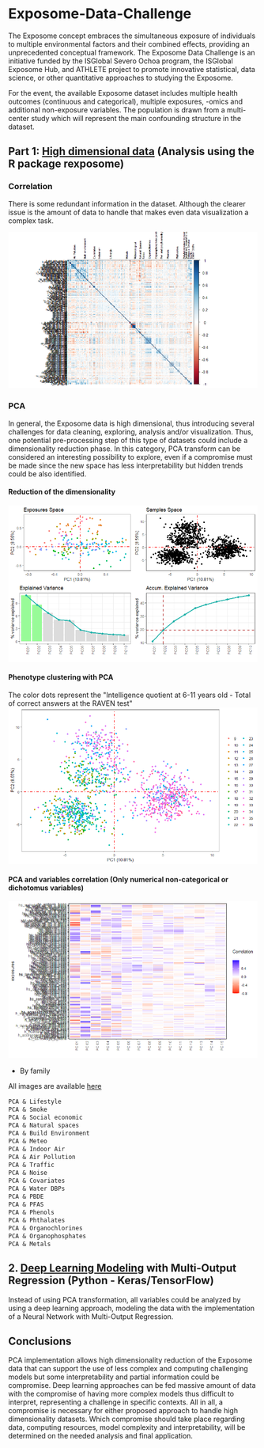 # Exposome-Data-Challenge

The Exposome concept embraces the simultaneous exposure of individuals to multiple environmental factors and their combined effects, providing an unprecedented conceptual framework. The Exposome Data Challenge is an initiative funded by the ISGlobal Severo Ochoa program, the ISGlobal Exposome Hub, and ATHLETE project to promote innovative statistical, data science, or other quantitative approaches to studying the Exposome. 

For the event, the available Exposome dataset includes multiple health outcomes (continuous and categorical), multiple exposures, -omics and additional non-exposure variables. The population is drawn from a multi-center study which will represent the main confounding structure in the dataset.


## Part 1: [High dimensional data](https://github.com/franciscoj-londonoh/Exposome-Data-Challenge/blob/main/Part1_Exposome_HighDimensionality.R) (Analysis using the R package rexposome) 

 
### Correlation
There is some redundant information in the dataset. Although the clearer issue is the amount of data to handle that makes even data visualization a complex task.

![Exp_Corr](https://github.com/franciscoj-londonoh/Exposome-Data-Challenge/blob/main/Images/PCA/Corr_exposome.png)


### PCA
In general, the Exposome data is high dimensional, thus introducing several challenges for data cleaning, exploring, analysis and/or visualization. Thus, one potential pre-processing step of this type of datasets could include a dimensionality reduction phase. In this category, PCA transform can be considered an interesting possibility to explore, even if a compromise must be made since the new space has less interpretability but hidden trends could be also identified.


#### Reduction of the dimensionality
![PCA_Exp](https://github.com/franciscoj-londonoh/Exposome-Data-Challenge/blob/main/Images/PCA/PCA_exposome.png)


#### Phenotype clustering with PCA

The color dots represent the "Intelligence quotient at 6-11 years old - Total of correct answers at the RAVEN test"
![PCA_IQ](https://github.com/franciscoj-londonoh/Exposome-Data-Challenge/blob/main/Images/PCA/PCA_Exp-IQ.png)



#### PCA and variables correlation (Only numerical non-categorical or dichotomus variables)
![PCA_Var](https://github.com/franciscoj-londonoh/Exposome-Data-Challenge/blob/main/Images/PCA/PCA_Variables.png)

  * By family
  
  All images are available [here](https://github.com/franciscoj-londonoh/Exposome-Data-Challenge/tree/main/Images/PCA)
  
    PCA & Lifestyle
    PCA & Smoke
    PCA & Social economic
    PCA & Natural spaces
    PCA & Build Environment 
    PCA & Meteo
    PCA & Indoor Air
    PCA & Air Pollution
    PCA & Traffic
    PCA & Noise
    PCA & Covariates
    PCA & Water DBPs
    PCA & PBDE
    PCA & PFAS
    PCA & Phenols
    PCA & Phthalates
    PCA & Organochlorines
    PCA & Organophosphates
    PCA & Metals
 
 
## 2. [Deep Learning Modeling](https://github.com/franciscoj-londonoh/Exposome-Data-Challenge/blob/main/Part2_DL_MultiOutput_Regression.ipynb) with Multi-Output Regression (Python - Keras/TensorFlow)

Instead of using PCA transformation, all variables could be analyzed by using a deep learning approach, modeling the data with the implementation of a Neural Network with Multi-Output Regression. 

## Conclusions
PCA implementation allows high dimensionality reduction of the Exposome data that can support the use of less complex and computing challenging models but some interpretability and partial information could be compromise. Deep learning approaches can be fed massive amount of data with the compromise of having more complex models thus difficult to interpret, representing a challenge in specific contexts. 
All in all, a compromise is necessary for either proposed approach to handle high dimensionality datasets. Which compromise should take place regarding data, computing resources, model complexity and interpretability, will be determined on the needed analysis and final application.
